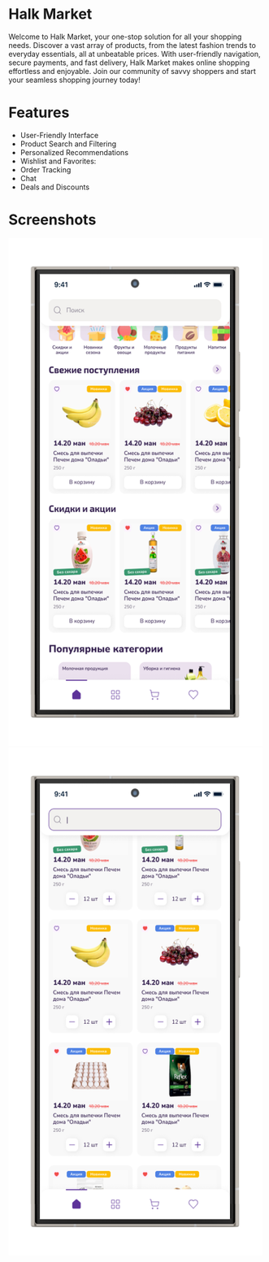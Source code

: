 #  Halk Market
Welcome to Halk Market, your one-stop solution for all your shopping needs. Discover a vast array of products, from the latest fashion trends to everyday essentials, all at unbeatable prices. With user-friendly navigation, secure payments, and fast delivery, Halk Market makes online shopping effortless and enjoyable. Join our community of savvy shoppers and start your seamless shopping journey today!

# Features
  * User-Friendly Interface
  * Product Search and Filtering
  * Personalized Recommendations
  * Wishlist and Favorites:
  * Order Tracking
  * Chat
  * Deals and Discounts

# Screenshots
 <img src="https://github.com/GulshirinAved/halkMarket_ecommerce/blob/main/screenshots/home.png?raw=true" alt="home Screenshot" width="500" height="1000">
 <img src="https://github.com/GulshirinAved/halkMarket_ecommerce/blob/main/screenshots/search.png?raw=true" alt="Search Screenshot" width="500" height="1000">


